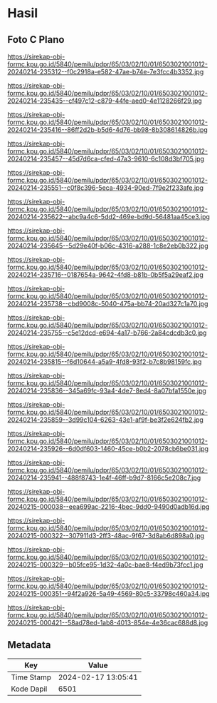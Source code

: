 # Hasil

## Foto C Plano

https://sirekap-obj-formc.kpu.go.id/5840/pemilu/pdpr/65/03/02/10/01/6503021001012-20240214-235312--f0c2918a-e582-47ae-b74e-7e3fcc4b3352.jpg

https://sirekap-obj-formc.kpu.go.id/5840/pemilu/pdpr/65/03/02/10/01/6503021001012-20240214-235435--cf497c12-c879-44fe-aed0-4e1128266f29.jpg

https://sirekap-obj-formc.kpu.go.id/5840/pemilu/pdpr/65/03/02/10/01/6503021001012-20240214-235416--86ff2d2b-b5d6-4d76-bb98-8b308614826b.jpg

https://sirekap-obj-formc.kpu.go.id/5840/pemilu/pdpr/65/03/02/10/01/6503021001012-20240214-235457--45d7d6ca-cfed-47a3-9610-6c108d3bf705.jpg

https://sirekap-obj-formc.kpu.go.id/5840/pemilu/pdpr/65/03/02/10/01/6503021001012-20240214-235551--c0f8c396-5eca-4934-90ed-7f9e2f233afe.jpg

https://sirekap-obj-formc.kpu.go.id/5840/pemilu/pdpr/65/03/02/10/01/6503021001012-20240214-235622--abc9a4c6-5dd2-469e-bd9d-56481aa45ce3.jpg

https://sirekap-obj-formc.kpu.go.id/5840/pemilu/pdpr/65/03/02/10/01/6503021001012-20240214-235645--5d29e40f-b06c-4316-a288-1c8e2eb0b322.jpg

https://sirekap-obj-formc.kpu.go.id/5840/pemilu/pdpr/65/03/02/10/01/6503021001012-20240214-235716--0187654a-9642-4fd8-b81b-0b5f5a29eaf2.jpg

https://sirekap-obj-formc.kpu.go.id/5840/pemilu/pdpr/65/03/02/10/01/6503021001012-20240214-235738--cbd9008c-5040-475a-bb74-20ad327c1a70.jpg

https://sirekap-obj-formc.kpu.go.id/5840/pemilu/pdpr/65/03/02/10/01/6503021001012-20240214-235755--c5e12dcd-e694-4a17-b766-2a84cdcdb3c0.jpg

https://sirekap-obj-formc.kpu.go.id/5840/pemilu/pdpr/65/03/02/10/01/6503021001012-20240214-235815--f6d10644-a5a9-4fd8-93f2-b7c8b98159fc.jpg

https://sirekap-obj-formc.kpu.go.id/5840/pemilu/pdpr/65/03/02/10/01/6503021001012-20240214-235836--345a69fc-93a4-4de7-8ed4-8a07bfa1550e.jpg

https://sirekap-obj-formc.kpu.go.id/5840/pemilu/pdpr/65/03/02/10/01/6503021001012-20240214-235859--3d99c104-6263-43e1-af9f-be3f2e624fb2.jpg

https://sirekap-obj-formc.kpu.go.id/5840/pemilu/pdpr/65/03/02/10/01/6503021001012-20240214-235926--6d0df603-1460-45ce-b0b2-2078cb6be031.jpg

https://sirekap-obj-formc.kpu.go.id/5840/pemilu/pdpr/65/03/02/10/01/6503021001012-20240214-235941--488f8743-1e4f-46ff-b9d7-8166c5e208c7.jpg

https://sirekap-obj-formc.kpu.go.id/5840/pemilu/pdpr/65/03/02/10/01/6503021001012-20240215-000038--eea699ac-2216-4bec-9dd0-9490d0adb16d.jpg

https://sirekap-obj-formc.kpu.go.id/5840/pemilu/pdpr/65/03/02/10/01/6503021001012-20240215-000322--307911d3-2ff3-48ac-9f67-3d8ab6d898a0.jpg

https://sirekap-obj-formc.kpu.go.id/5840/pemilu/pdpr/65/03/02/10/01/6503021001012-20240215-000329--b05fce95-1d32-4a0c-bae8-f4ed9b73fcc1.jpg

https://sirekap-obj-formc.kpu.go.id/5840/pemilu/pdpr/65/03/02/10/01/6503021001012-20240215-000351--94f2a926-5a49-4569-80c5-33798c460a34.jpg

https://sirekap-obj-formc.kpu.go.id/5840/pemilu/pdpr/65/03/02/10/01/6503021001012-20240215-000421--58ad78ed-1ab8-4013-854e-4e36cac688d8.jpg


## Metadata

| Key        | Value               |
| ---------- | ------------------- |
| Time Stamp | 2024-02-17 13:05:41 |
| Kode Dapil | 6501                |



